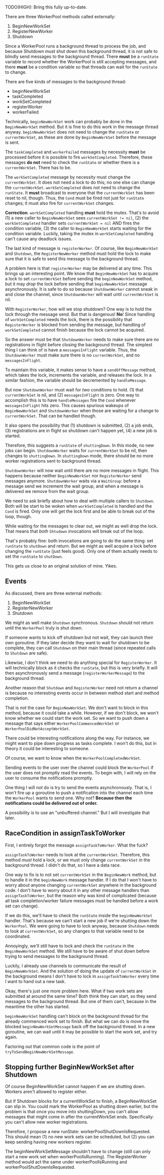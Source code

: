 TODO(HIGH): Bring this fully up-to-date.

There are three WorkerPool methods called externally:

1. BeginNewWorkSet
2. RegisterNewWorker
3. Shutdown

Since a WorkerPool runs a background thread to process the job, and
because Shutdown must shut down this background thread, it is not safe
to blindly send messages to the background thread. There **must** be a
`runState` variable to record whether the WorkerPool is still accepting
messages, and there **must** be a condition variable so that threads can
wait for the `runState` to change.

There are five kinds of messages to the background thread:

* beginNewWorkSet
* taskCompleted
* workSetCompleted
* registerWorker
* workerFailed

Technically, `beginNewWorkSet` work can probably be done in the
`BeginNewWorkSet` method. But it is fine to do this work in the message
thread anyway. `beginNewWorkSet` does not need to change the `runState`
or `currentWorkSet`, as these are done by `BeginNewWorkSet` before the
message is sent.

The `taskCompleted` and `workerFailed` messages by necessity **must** be
processed before it is possible to fire `workSetCompleted`. Therefore,
these messages **do not** need to check the `runState` or whether there
is a `currentWorkSet`. There has to be.

The `workSetCompleted` message by necessity must change the
`currentWorkSet`. It does not need a lock to do this; no one else can
change the `currentWorkSet`. `workSetCompleted` does not need to change
the `runState`. It **must** broadcast to everyone that the
`currentWorkSet` has been reset to nil, though. Thus, the `Cond` must be
fired not just for `runState` changes; it must also fire for
`currentWorkSet` changes.

**Correction**. `workSetCompleted` handling **must** hold the mutex.
That's to avoid (1) a new caller to `BeginNewWorkSet` sees
`currentWorkSet != nil`, (2) the `workSetCompleted` handler sets
`currentWorkSet = nil` AND fires the condition variable, (3) the caller
to `BeginNewWorkSet` starts waiting for the condition variable. Luckily,
taking the mutex in `workSetCompleted` handling can't cause any deadlock
issues.

The last kind of message is `registerWorker`. Of course, like
`BeginNewWorkSet` and `Shutdown`, the `RegisterNewWorker` method must
hold the lock to make sure that it is safe to send this message to the
background thread.

A problem here is that `registerWorker` may be delivered at any time.
This brings up an interesting point. We know that `BeginNewWorkSet` has
to acquire a lock to set `currentWorkSet` before sending the
`beginNewWorkSet` method, but it may *drop* the lock before sending that
`beginNewWorkSet` message asynchronously. It is safe to do so because
`ShutdownWorker` cannot sneak in and close the channel, since
`ShutdownWorker` will wait until `currentWorkSet` is nil.

With `RegisterWorker`, how will we stop shutdown? One way is to hold the
lock through the message send. But that is dangerous! **No**! Since
handling of `workSetCompleted` needs the lock, there is the possibility
that `RegisterWorker` is blocked from sending the message, but handling
of `workSetCompleted` cannot finish because the lock cannot be acquired.

So the answer must be that `ShutdownWorker` needs to make sure there are
no registrations in flight before closing the background thread. The
simplest thing I can think of is have a `messagesInFlight` variable.
Thus, the `ShutdownWorker` must make sure there is no `currentWorkSet`,
and no `messagesInFlight`.

To maintain this variable, it makes sense to have a `sendOffMessage`
method, which takes the lock, increments the variable, and releases the
lock. In a similar fashion, the variable should be decremented by
`handleMessage`.

But now `ShutdownWorker` must wait for *two* conditions to hold. (1)
that `currentWorkSet` is nil, and (2) `messagesInFlight` is zero. One
way to accomplish this is to have `handleMessages` fire the `Cond`
whenever `messagesInFlight` hits zero. This causes spurious wakeups of
`BeginNewWorkSet` and `ShutdownWorker` when those are waiting for a
change to `currentWorkSet`. That can be handled though.

It also opens the possibility that (1) shutdown is submitted, (2) a job
ends, (3) registrations are in flight so shutdown can't happen yet, (4)
a new job is started.

Therefore, this suggests a `runState` of `shuttingDown`. In this mode,
no new jobs can begin. `ShutdownWorker` waits for `currentWorkSet` to be
nil, then changes to `shuttingDown`. In `shuttingDown` mode, there
should be no more worker registrations sent to background thread.

`ShutdownWorker` will now wait until there are no more messages in
flight. This happens because neither `BeginNewWorkSet` nor
`RegisterWorker` send messages anymore. `ShutdownWorker` waits via a
`WaitGroup`: before a message send we increment the wait group, and when
a message is delivered we remove from the wait group.

We need to ask briefly about how to deal with multiple callers to
`Shutdown`. Both will be start to be woken when `workSetCompleted` is
handled and the `Cond` is fired. Only one will get the lock first and be
able to break out of the loop, though.

While waiting for the messages to clear out, we might as well drop the
lock. That means that *both* `Shtudown` invocations will break out of
the loop.

That's probably fine: both invocations are going to do the same thing:
set `runState` to `shutDown` and return. But we might as well acquire a
lock before changing the `runState` (just feels good). Only one of them
actually needs to set the `runState` to `shutDown`.

This gets us close to an original solution of mine. Yikes.

## Events

As discussed, there are three external methods:

1. BeginNewWorkSet
2. RegisterNewWorker
3. Shutdown

We might as well make `Shutdown` synchronous. `Shutdown` should not
return until the `WorkerPool` truly is shut down.

If someone wants to kick off shutdown but not wait, they can launch
their own goroutine. If they later decide they want to wait for shutdown
to be complete, they can call `Shutdown` on their main thread (since
repeated calls to `Shutdown` are safe).

Likewise, I don't think we need to do anything special for
`RegisterWorker`. It will technically block as it checks the `runState`,
but this is very briefly. It will then asynchronously send a message
(`registerWorkerMessage`) to the background thread.

Another reason that `Shutdown` and `RegisterWorker` need not return a
channel is because no interesting events occur in between method start
and method completion.

That is *not* the case for `BeginNewWorkSet`. We don't want to block in
this method, because it could take a while. However, if we don't block,
we won't know whether we could start the work set. So we want to push
down a message that says either `WorkerPoolCommencedWorkSet` or
`WorkerPoolDidNotAcceptWorkSet`.

There could be interesting notifications along the way. For instance, we
might want to pipe down progress as tasks complete. I won't do this, but
in theory it could be interesting to someone.

Of course, we want to know when the `WorkerPoolCompletedWorkSet`.

Sending events to the user over the channel could block the `WorkerPool`
if the user does not promptly read the events. To begin with, I will
rely on the user to consume the notifications promptly.

One thing I will *not* do is try to send the events asynchronously. That
is, I won't fire up a goroutine to push a notification into the channel
each time the `WorkerPool` wants to send one. Why not? **Because then
the notifications could be delivered out of order.**

A possibility is to use an "unbuffered channel." But I will investigate
that later.

## RaceCondition in assignTaskToWorker

First, I entirely forgot the message `assignTaskToWorker`. What the
fuck?

`assignTaskToWorker` needs to look at the `currentWorkSet`. Therefore,
this method *must* hold a lock, or we must only change `currentWorkSet`
in the background thread. I didn't do that, so I have a data race.

One way to fix is to not set `currentWorkSet` in the `BeginNewWork`
method, but to handle it in the `beginNewWork` message handler. If I do
that I won't have to worry about anyone changing `currentWorkSet`
anywhere in the background code. I don't have to worry about it in any
other message handlers than `assignTaskToWorker`, but the reason why was
kind of complicated (because all task completion/worker failure messages
must be handled before a work set can change).

If we do this, we'll have to check the `runState` inside the
`beginNewWorkSet` handler. That's because we can't start a new job if
we're shutting down the `WorkerPool`. We were going to have to lock
anyway, because `Shutdown` needs to look at `currentWorkSet`, so any
changes to that variable need to be coordinated.

Annoyingly, we'll still have to lock and check the `runState` in the
`BeginNewWorkSet` method. We still have to be aware of shut down before
trying to send messages to the background thread.

Luckily, I already use channels to communicate the result of
`BeginNewWorkSet`. And the solution of doing the update of
`currentWorkSet` in the background means I don't have to lock in
`assignTaskToWorker` every time I want to hand out a new task.

Okay, there's just one more problem here. What if two work sets are
submitted at around the same time? Both think they can start, so they
send messages to the background thread. But one of them can't, because
in the meantime the other has started.

`beginNewWorkSet` handling can't block on the background thread for the
already commenced work set to finish. But what we can do is move the
blocked `beginNewWorkSetMessage` back off the background thread. In a
new goroutine, we can wait until it may be possible to start the work
set, and try again.

Factoring out that common code is the point of
`tryToSendBeginNewWorkSetMessage`.

## Stopping further BeginNewWorkSet after Shutdown

Of course BeginNewWorkSet cannot happen if we are shutting down. Workers
aren't allowed to register either.

But if Shutdown blocks for a currentWorkSet to finish, a BeginNewWorkSet
can slip in. You could mark the WorkerPool as shutting down earlier, but
the problem is that once you move into shuttingDown, you can't allow
messages that might come in after the currentWorkSet ends. Specifically:
you can't allow new worker registrations.

Therefore, I propose a new runState: workerPoolShutDownIsRequested. This
should mean (1) no new work sets can be scheduled, but (2) you can keep
sending having new workers register.

The beginNewWorkSetMessage shouldn't have to change (still can only
start a new work set when workerPoolIsRunning). The RegisterWorker
method would act the same under workerPoolIsRunning and
workerPoolShutDownIsRequested.
